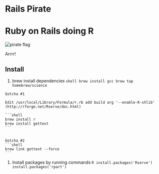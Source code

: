 Rails Pirate
============

# Ruby on Rails doing R

![pirate flag](http://upload.wikimedia.org/wikipedia/commons/thumb/f/ff/Flag_of_Edward_England.svg/500px-Flag_of_Edward_England.svg.png)

Arrrr!


## Install
  1. brew install dependencies
    ```shell
    brew install gcc
    brew tap homebrew/science
    ```

    Gotcha #1
    
    Edit /usr/local/Library/Formula/r.rb add build arg '--enable-R-shlib'
    (http://rforge.net/Rserve/doc.html)

    ```shell
    brew install r
    brew install gettext
    ```


    Gotcha #2
    ```shell
    brew link gettext --force
    ```

  1. Install packages by running commands
    ```R
    install.packages('Rserve')
    install.packages('rpart')
    ```
